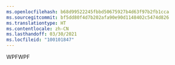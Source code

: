 ```yaml
---
ms.openlocfilehash: b68d99522245fbbd50675927b4d63f97b2fb1cca
ms.sourcegitcommit: bf5dd80f4d7b202afa90e90d1148402c5474d826
ms.translationtype: HT
ms.contentlocale: zh-CN
ms.lasthandoff: 03/30/2021
ms.locfileid: "100101847"
---
```

<span data-ttu-id="e4e1f-101">WPF</span><span class="sxs-lookup"><span data-stu-id="e4e1f-101">WPF</span></span>

